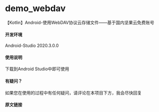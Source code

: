 # demo_webdav
【Kotlin】Android-使用WebDAV协议云存储文件——基于国内坚果云免费账号

#### 开发环境
Android-Studio 2020.3.0.0

#### 使用说明
下载到Android Studio中即可使用

#### 有疑问？
如果您在使用的过程中有任何疑问，请评论在本项目下方，我会尽快回复

#### 原文链接

